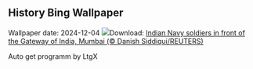 ## History Bing Wallpaper
Wallpaper date: 2024-12-04
![](https://www.bing.com/th?id=OHR.NavyDayIN_EN-IN0092273094_UHD.jpg&w=1000)Download: [Indian Navy soldiers in front of the Gateway of India, Mumbai (© Danish Siddiqui/REUTERS)](https://www.bing.com/th?id=OHR.NavyDayIN_EN-IN0092273094_UHD.jpg)

Auto get programm by LtgX
